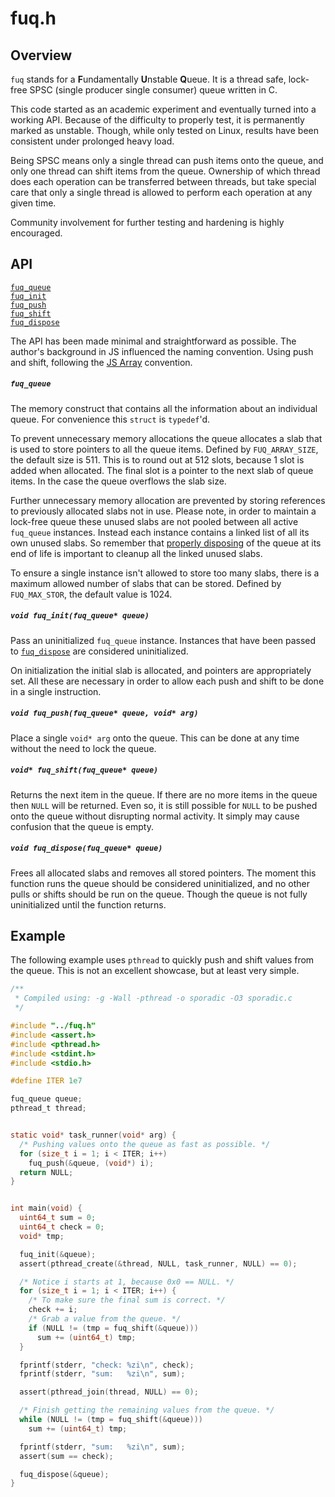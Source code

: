 # fuq.h

## Overview

`fuq` stands for a <b>F</b>undamentally <b>U</b>nstable <b>Q</b>ueue. It is a
thread safe, lock-free SPSC (single producer single consumer) queue written in
C.

This code started as an academic experiment and eventually turned into a
working API. Because of the difficulty to properly test, it is permanently
marked as unstable. Though, while only tested on Linux, results have been
consistent under prolonged heavy load.

Being SPSC means only a single thread can push items onto the queue, and
only one thread can shift items from the queue. Ownership of which thread does
each operation can be transferred between threads, but take special care that
only a single thread is allowed to perform each operation at any given time.

Community involvement for further testing and hardening is highly encouraged.


## API

[`fuq_queue`](#fuq_queue)<br>
[`fuq_init`](#void-fuq_initfuq_queue-queue)<br>
[`fuq_push`](#void-fuq_pushfuq_queue-queue-void-arg)<br>
[`fuq_shift`](#void-fuq_shiftfuq_queue-queue)<br>
[`fuq_dispose`](#void-fuq_disposefuq_queue-queue)

The API has been made minimal and straightforward as possible. The author's
background in JS influenced the naming convention. Using push and shift,
following the
[JS Array](https://developer.mozilla.org/en-US/docs/Web/JavaScript/Reference/Global_Objects/Array)
convention.


##### `fuq_queue`

The memory construct that contains all the information about an individual
queue. For convenience this `struct` is `typedef`'d.

To prevent unnecessary memory allocations the queue allocates a slab that is
used to store pointers to all the queue items. Defined by `FUQ_ARRAY_SIZE`, the
default size is 511. This is to round out at 512 slots, because 1 slot is added
when allocated. The final slot is a pointer to the next slab of queue items. In
the case the queue overflows the slab size.

Further unnecessary memory allocation are prevented by storing references to
previously allocated slabs not in use. Please note, in order to maintain a
lock-free queue these unused slabs are not pooled between all active
`fuq_queue` instances. Instead each instance contains a linked list of all its
own unused slabs. So remember that
[properly disposing](#void-fuq_disposefuq_queue) of the queue at its end of
life is important to cleanup all the linked unused slabs.

To ensure a single instance isn't allowed to store too many slabs, there is a
maximum allowed number of slabs that can be stored. Defined by `FUQ_MAX_STOR`,
the default value is 1024.


##### `void fuq_init(fuq_queue* queue)`

Pass an uninitialized `fuq_queue` instance. Instances that have been passed to
[`fuq_dispose`](#void-fuq_disposefuq_queue-queue) are considered uninitialized.

On initialization the initial slab is allocated, and pointers are appropriately
set. All these are necessary in order to allow each push and shift to be
done in a single instruction.


##### `void fuq_push(fuq_queue* queue, void* arg)`

Place a single `void* arg` onto the queue. This can be done at any time without
the need to lock the queue.


##### `void* fuq_shift(fuq_queue* queue)`

Returns the next item in the queue. If there are no more items in the queue
then `NULL` will be returned. Even so, it is still possible for `NULL` to be
pushed onto the queue without disrupting normal activity. It simply may cause
confusion that the queue is empty.


##### `void fuq_dispose(fuq_queue* queue)`

Frees all allocated slabs and removes all stored pointers. The moment this
function runs the queue should be considered uninitialized, and no other pulls
or shifts should be run on the queue. Though the queue is not fully
uninitialized until the function returns.


## Example

The following example uses `pthread` to quickly push and shift values from the
queue. This is not an excellent showcase, but at least very simple.

```c
/**
 * Compiled using: -g -Wall -pthread -o sporadic -O3 sporadic.c
 */

#include "../fuq.h"
#include <assert.h>
#include <pthread.h>
#include <stdint.h>
#include <stdio.h>

#define ITER 1e7

fuq_queue queue;
pthread_t thread;


static void* task_runner(void* arg) {
  /* Pushing values onto the queue as fast as possible. */
  for (size_t i = 1; i < ITER; i++)
    fuq_push(&queue, (void*) i);
  return NULL;
}


int main(void) {
  uint64_t sum = 0;
  uint64_t check = 0;
  void* tmp;

  fuq_init(&queue);
  assert(pthread_create(&thread, NULL, task_runner, NULL) == 0);

  /* Notice i starts at 1, because 0x0 == NULL. */
  for (size_t i = 1; i < ITER; i++) {
    /* To make sure the final sum is correct. */
    check += i;
    /* Grab a value from the queue. */
    if (NULL != (tmp = fuq_shift(&queue)))
      sum += (uint64_t) tmp;
  }

  fprintf(stderr, "check: %zi\n", check);
  fprintf(stderr, "sum:   %zi\n", sum);

  assert(pthread_join(thread, NULL) == 0);

  /* Finish getting the remaining values from the queue. */
  while (NULL != (tmp = fuq_shift(&queue)))
    sum += (uint64_t) tmp;

  fprintf(stderr, "sum:   %zi\n", sum);
  assert(sum == check);

  fuq_dispose(&queue);
}
```
